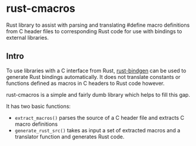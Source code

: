 # rust-cmacros

Rust library to assist with parsing and translating #define
macro definitions from C header files
to corresponding Rust code for use with bindings
to external libraries.

## Intro

To use libraries with a C interface from Rust,
[rust-bindgen](https://github.com/crabtw/rust-bindgen) can be used
to generate Rust bindings automatically. It does not translate
constants or functions defined as macros in C headers to Rust
code however.

rust-cmacros is a simple and fairly dumb library which helps to
fill this gap.

It has two basic functions:

* `extract_macros()` parses the source of a C header file and extracts C macro definitions
* `generate_rust_src()` takes as input a set of extracted macros and a translator function
  and generates Rust code.

